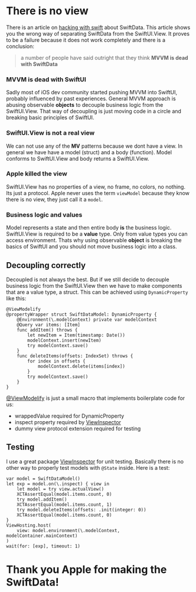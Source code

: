 # There is no view
There is an article on [hacking with swift](https://www.hackingwithswift.com/quick-start/swiftdata/how-to-use-mvvm-to-separate-swiftdata-from-your-views) about SwiftData. This article shows you the wrong way of separating SwiftData from the SwiftUI.View. It proves to be a failure because it does not work completely and there is a conclusion:

> a number of people have said outright that they think **MVVM is dead with SwiftData**

### MVVM is dead with SwiftUI
Sadly most of iOS dev community started pushing MVVM into SwiftUI, probably influenced by past experiences.
General MVVM approach is abusing observable **objects** to decouple business logic from the SwiftUI.View.
That way of decoupling is just moving code in a circle and breaking basic principles of SwiftUI.

### SwiftUI.View is not a real view
We can not use any of the **MV** patterns because we dont have a view. In general we have have a model (struct) and a body (function). Model conforms to SwiftUI.View and body returns a SwiftUI.View.

### Apple killed the view
SwiftUI.View has no properties of a view, no frame, no colors, no nothing. Its just a protocol. Apple never uses the term `viewModel` because they know there is no view, they just call it a `model`.

### Business logic and values
Model represents a state and then entire body **is** the business logic. SwiftUI.View is required to be a **value** type. Only from value types you can access environment. Thats why using observable **object** is breaking the basics of SwiftUI and you should not move business logic into a class.

## Decoupling correctly
Decoupled is not always the best. But if we still decide to decouple business logic from the SwiftUI.View then we have to make components that are a value type, a struct. This can be achieved using `DynamicProperty` like this:
```
@ViewModelify
@propertyWrapper struct SwiftDataModel: DynamicProperty {
    @Environment(\.modelContext) private var modelContext
    @Query var items: [Item]
    func addItem() throws {
        let newItem = Item(timestamp: Date())
        modelContext.insert(newItem)
        try modelContext.save()
    }
    func deleteItems(offsets: IndexSet) throws {
        for index in offsets {
            modelContext.delete(items[index])
        }
        try modelContext.save()
    }
}
```
[@ViewModelify](https://github.com/sisoje/viewmodelify-swift) is just a small macro that implements boilerplate code for us:
- wrappedValue required for DynamicProperty
- inspect property required by [ViewInspector](https://github.com/nalexn/ViewInspector)
- dummy view protocol extension required for testing

## Testing
I use a great package [ViewInspector](https://github.com/nalexn/ViewInspector) for unit testing. Basically there is no other way to properly test models with `@State` inside. Here is a test:
```
var model = SwiftDataModel()
let exp = model.on(\.inspect) { view in
    let model = try view.actualView()
    XCTAssertEqual(model.items.count, 0)
    try model.addItem()
    XCTAssertEqual(model.items.count, 1)
    try model.deleteItems(offsets: .init(integer: 0))
    XCTAssertEqual(model.items.count, 0)
}
ViewHosting.host(
    view: model.environment(\.modelContext, modelContainer.mainContext)
)
wait(for: [exp], timeout: 1)
```
# Thank you Apple for making the SwiftData!
